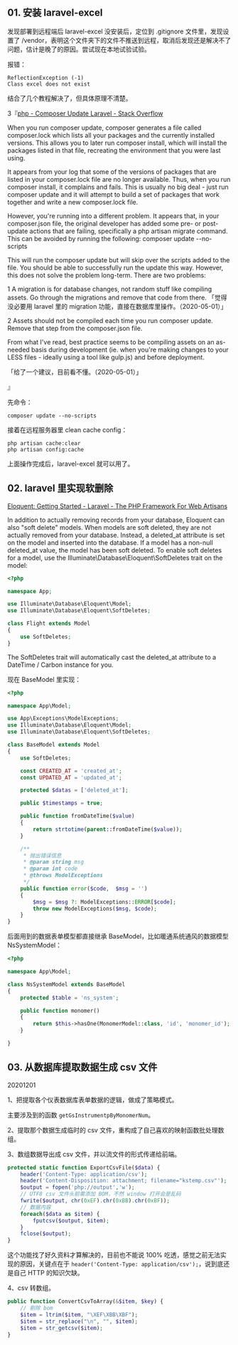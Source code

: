 ## 01. 安装 laravel-excel 

发现部署到远程端后 laravel-excel 没安装后，定位到 .gitignore 文件里，发现设置了 /vendor，表明这个文件夹下的文件不推送到远程，取消后发现还是解决不了问题，估计是晚了的原因。尝试现在本地试验试验。

报错：

```
ReflectionException (-1)
Class excel does not exist
```

结合了几个教程解决了，但具体原理不清楚。

3『[php - Composer Update Laravel - Stack Overflow](https://stackoverflow.com/questions/24782960/composer-update-laravel)

When you run composer update, composer generates a file called composer.lock which lists all your packages and the currently installed versions. This allows you to later run composer install, which will install the packages listed in that file, recreating the environment that you were last using.

It appears from your log that some of the versions of packages that are listed in your composer.lock file are no longer available. Thus, when you run composer install, it complains and fails. This is usually no big deal - just run composer update and it will attempt to build a set of packages that work together and write a new composer.lock file.

However, you're running into a different problem. It appears that, in your composer.json file, the original developer has added some pre- or post- update actions that are failing, specifically a php artisan migrate command. This can be avoided by running the following: composer update --no-scripts

This will run the composer update but will skip over the scripts added to the file. You should be able to successfully run the update this way. However, this does not solve the problem long-term. There are two problems:

1 A migration is for database changes, not random stuff like compiling assets. Go through the migrations and remove that code from there. 「觉得没必要用 laravel 里的 migration 功能，直接在数据库里操作。（2020-05-01）」

2 Assets should not be compiled each time you run composer update. Remove that step from the composer.json file.

From what I've read, best practice seems to be compiling assets on an as-needed basis during development (ie. when you're making changes to your LESS files - ideally using a tool like gulp.js) and before deployment.

「给了一个建议，目前看不懂。（2020-05-01）」

』

先命令：

    composer update --no-scripts

接着在远程服务器里 clean cache config：

```
php artisan cache:clear
php artisan config:cache
```

上面操作完成后，laravel-excel 就可以用了。

## 02. laravel 里实现软删除

[Eloquent: Getting Started - Laravel - The PHP Framework For Web Artisans](https://laravel.com/docs/7.x/eloquent#soft-deleting)

In addition to actually removing records from your database, Eloquent can also "soft delete" models. When models are soft deleted, they are not actually removed from your database. Instead, a deleted_at attribute is set on the model and inserted into the database. If a model has a non-null deleted_at value, the model has been soft deleted. To enable soft deletes for a model, use the Illuminate\Database\Eloquent\SoftDeletes trait on the model:

```php
<?php

namespace App;

use Illuminate\Database\Eloquent\Model;
use Illuminate\Database\Eloquent\SoftDeletes;

class Flight extends Model
{
    use SoftDeletes;
}
```

The SoftDeletes trait will automatically cast the deleted_at attribute to a DateTime / Carbon instance for you.

现在 BaseModel 里实现：

```php
<?php

namespace App\Model;

use App\Exceptions\ModelExceptions;
use Illuminate\Database\Eloquent\Model;
use Illuminate\Database\Eloquent\SoftDeletes;

class BaseModel extends Model
{
    use SoftDeletes;

    const CREATED_AT = 'created_at';
    const UPDATED_AT = 'updated_at';

    protected $datas = ['deleted_at'];

    public $timestamps = true;

    public function fromDateTime($value)
    {
        return strtotime(parent::fromDateTime($value));
    }

    /**
     * 抛出错误信息
     * @param string msg
     * @param int code
     * @throws ModelExceptions
     */
    public function error($code,  $msg = '')
    {
        $msg = $msg ?: ModelExceptions::ERROR[$code];
        throw new ModelExceptions($msg, $code);
    }
}
```

后面用到的数据表单模型都直接继承 BaseModel，比如暖通系统通风的数据模型 NsSystemModel：

```php
<?php

namespace App\Model;

class NsSystemModel extends BaseModel
{
    protected $table = 'ns_system';

    public function monomer()
    {
        return $this->hasOne(MonomerModel::class, 'id', 'monomer_id');
    }

}
```

## 03. 从数据库提取数据生成 csv 文件

20201201

1、把提取各个仪表数据库表单数据的逻辑，做成了策略模式。

主要涉及到的函数 `getGsInstrumentpByMonomerNum`。

2、提取那个数据生成临时的 csv 文件，重构成了自己喜欢的映射函数批处理数组。

3、数组数据导出成 csv 文件，并以流文件的形式传递给前端。

```php
protected static function ExportCsvFile($data) {
    header('Content-Type: application/csv');
    header('Content-Disposition: attachment; filename="kstemp.csv"');
    $output = fopen('php://output','w');
    // UTF8 csv 文件头前需添加 BOM，不然 window 打开会是乱码
    fwrite($output, chr(0xEF).chr(0xBB).chr(0xBF));
    // 数据内容
    foreach($data as $item) {
        fputcsv($output, $item);
    }
    fclose($output);
}
```

这个功能找了好久资料才算解决的，目前也不能说 100% 吃透，感觉之前无法实现的原因，关键点在于 `header('Content-Type: application/csv');`，说到底还是自己 HTTP 的知识欠缺。

4、csv 转数组。

```php
public function ConvertCsvToArray(&$item, $key) {
    // 剔除 bom
    $item = ltrim($item, "\XEF\XBB\XBF");
    $item = str_replace("\n", "", $item);
    $item = str_getcsv($item);
}
```